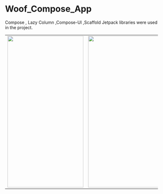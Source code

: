 # Woof_Compose_App
Compose , Lazy Column ,Compose-UI ,Scaffold  Jetpack libraries were used in the project.


<table>

<tr>

  <td>
<img src="https://user-images.githubusercontent.com/56538177/199310131-1cb6a428-c9ec-418b-b6cd-4aba25d83e42.png"  width="250" height="500">
</td>
    
   <td>
<img src="https://user-images.githubusercontent.com/56538177/199310144-1214b0db-93b7-40ce-8d19-ad6757a96ba2.png" width="250" height="500">
    </td>
     
   <td>
<img src="https://user-images.githubusercontent.com/56538177/199310159-01a8bdd1-0d90-4c1b-b97d-1ecbb060281f.png"  width="250" height="500">
    </td>
    
</tr>

  
  </table>
